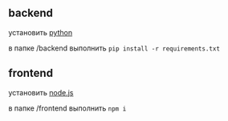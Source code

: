 ## backend

установить [python](https://www.python.org/downloads/)

в папке /backend выполнить ```pip install -r requirements.txt```

## frontend

установить [node.js](https://nodejs.org/en)

в папке /frontend выполнить ```npm i```